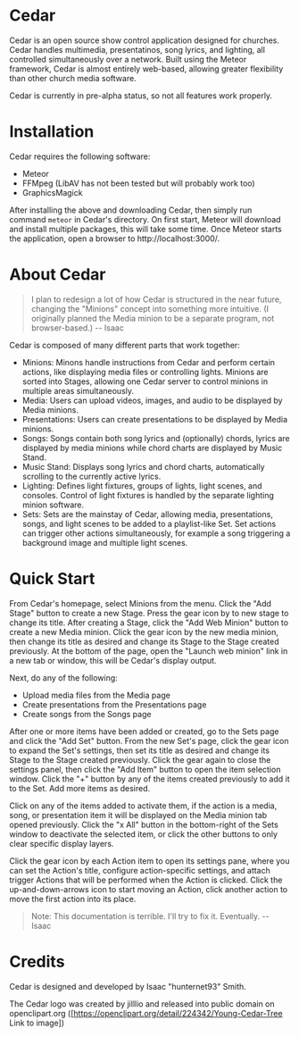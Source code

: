 Cedar
===========

Cedar is an open source show control application designed for churches. Cedar handles multimedia, presentatinos, song lyrics, and lighting, all controlled simultaneously over a network. Built using the Meteor framework, Cedar is almost entirely web-based, allowing greater flexibility than other church media software.

Cedar is currently in pre-alpha status, so not all features work properly.

Installation
============

Cedar requires the following software:

* Meteor
* FFMpeg (LibAV has not been tested but will probably work too)
* GraphicsMagick

After installing the above and downloading Cedar, then simply run command `meteor` in Cedar's directory. On first start, Meteor will download and install multiple packages, this will take some time. Once Meteor starts the application, open a browser to http://localhost:3000/.

About Cedar
===========

> I plan to redesign a lot of how Cedar is structured in the near future, changing the "Minions" concept into something more intuitive. (I originally planned the Media minion to be a separate program, not browser-based.) -- Isaac

Cedar is composed of many different parts that work together:

  * Minions: Minons handle instructions from Cedar and perform certain actions, like displaying media files or controlling lights. Minions are sorted into Stages, allowing one Cedar server to control minions in multiple areas simultaneously.
  * Media: Users can upload videos, images, and audio to be displayed by Media minions.
  * Presentations: Users can create presentations to be displayed by Media minions.
  * Songs: Songs contain both song lyrics and (optionally) chords, lyrics are displayed by media minions while chord charts are displayed by Music Stand.
  * Music Stand: Displays song lyrics and chord charts, automatically scrolling to the currently active lyrics.
  * Lighting: Defines light fixtures, groups of lights, light scenes, and consoles. Control of light fixtures is handled by the separate lighting minion software.
  * Sets: Sets are the mainstay of Cedar, allowing media, presentations, songs, and light scenes to be added to a playlist-like Set. Set actions can trigger other actions simultaneously, for example a song triggering a background image and multiple light scenes.

Quick Start
===========

From Cedar's homepage, select Minions from the menu. Click the "Add Stage" button to create a new Stage. Press the gear icon by to new stage to change its title. After creating a Stage, click the "Add Web Minion" button to create a new Media minion. Click the gear icon by the new media minion, then change its title as desired and change its Stage to the Stage created previously. At the bottom of the page, open the "Launch web minion" link in a new tab or window, this will be Cedar's display output.

Next, do any of the following:
  * Upload media files from the Media page
  * Create presentations from the Presentations page
  * Create songs from the Songs page

After one or more items have been added or created, go to the Sets page and click the "Add Set" button. From the new Set's page, click the gear icon to expand the Set's settings, then set its title as desired and change its Stage to the Stage created previously. Click the gear again to close the settings panel, then click the "Add Item" button to open the item selection window. Click the "+" button by any of the items created previously to add it to the Set. Add more items as desired.

Click on any of the items added to activate them, if the action is a media, song, or presentation item it will be displayed on the Media minion tab opened previously. Click the "x All" button in the bottom-right of the Sets window to deactivate the selected item, or click the other buttons to only clear specific display layers.

Click the gear icon by each Action item to open its settings pane, where you can set the Action's title, configure action-specific settings, and attach trigger Actions that will be performed when the Action is clicked. Click the up-and-down-arrows icon to start moving an Action, click another action to move the first action into its place.

> Note: This documentation is terrible. I'll try to fix it. Eventually. -- Isaac

Credits
=======

Cedar is designed and developed by Isaac "hunternet93" Smith.

The Cedar logo was created by jilllio and released into public domain on openclipart.org ([https://openclipart.org/detail/224342/Young-Cedar-Tree Link to image])
